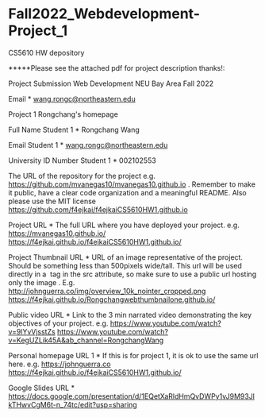 # Fall2022_Webdevelopment-Project_1
CS5610 HW depository 

*****Please see the attached pdf for project description thanks!:

Project Submission Web Development NEU Bay Area Fall 2022

Email *
wang.rongc@northeastern.edu

Project 1
Rongchang's homepage

Full Name Student 1 *
Rongchang Wang

Email Student 1 *
wang.rongc@northeastern.edu

University ID Number Student 1 *
002102553

The URL of the repository for the project e.g. https://github.com/mvanegas10/mvanegas10.github.io . Remember to make it public, have a clear code organization and a meaningful README. Also please use the MIT license
https://github.com/f4ejkai/f4ejkaiCS5610HW1.github.io

Project URL *
The full URL where you have deployed your project. e.g. https://mvanegas10.github.io/
https://f4ejkai.github.io/f4ejkaiCS5610HW1.github.io/

Project Thumbnail URL *
URL of an image representative of the project. Should be something less than 500pixels wide/tall. This url will be used directly in a <img> tag in the src attribute, so make sure to use a public url hosting only the image . E.g. http://johnguerra.co/img/overview_10k_nointer_cropped.png
https://f4ejkai.github.io/Rongchangwebthumbnailone.github.io/

Public video URL *
Link to the 3 min narrated video demonstrating the key objectives of your project. e.g. https://www.youtube.com/watch?v=9lYvVjsstZs
https://www.youtube.com/watch?v=KegUZLik45A&ab_channel=RongchangWang

Personal homepage URL 1 *
If this is for project 1, it is ok to use the same url here. e.g. https://johnguerra.co
https://f4ejkai.github.io/f4ejkaiCS5610HW1.github.io/

Google Slides URL *
https://docs.google.com/presentation/d/1EQetXaRldHmQvDWPy1vJ9M93JlkTHwvCgM6t-n_74tc/edit?usp=sharing
